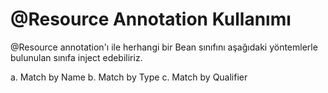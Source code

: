 # @Resource Annotation Kullanımı

@Resource annotation'ı ile herhangi bir Bean sınıfını aşağıdaki yöntemlerle bulunulan sınıfa inject edebiliriz.

a. Match by Name
b. Match by Type
c. Match by Qualifier
